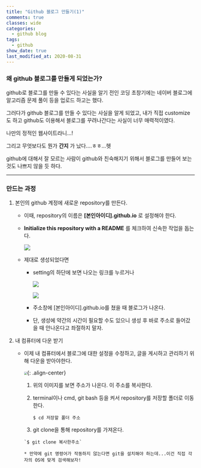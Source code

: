 ```yaml
---
title: "Github 블로그 만들기(1)"
comments: true
classes: wide
categories:
  - github blog
tags:
  - github
show_date: true
last_modified_at: 2020-08-31
---
```


### 왜 github 블로그를 만들게 되었는가?

github로 블로그를 만들 수 있다는 사실을 알기 전인 코딩 초창기에는 네이버 블로그에 알고리즘 문제 풀이 등을 업로드 하고는 했다.

그러다가 github 블로그를 만들 수 있다는 사실을 알게 되었고, 내가 직접 customize도 하고 github도 이용해서 블로그를 꾸려나간다는 사실이 너무 매력적이였다.

나만의  정적인 웹사이트라니...!

그리고 무엇보다도 뭔가 __간지__ 가 났다....ㅎㅎ...헷

github에 대해서 잘 모르는 사람이 github와 친숙해지기 위해서 블로그를 만들어 보는 것도 나쁘지 않을 듯 하다.

---

### 만드는 과정

1. 본인의 github 계정에 새로운 repository를 만든다.

   * 이때, repository의 이름은 __[본인아이디].github.io__ 로 설정해야 한다.

   * __Initialize this repository with a README__ 를 체크하여 신속한 작업을 돕는다.

     ![](http://drive.google.com/uc?export=view&id=1ArsOBLj74F_A_EbCGYeKIYx5I1JOqPCb)

   * 제대로 생성되었다면

     * setting의 하단에 보면 나오는 링크를 누르거나

       ![](http://drive.google.com/uc?export=view&id=1GT7Qhl36auScMTe_r3hVg8BZV-C-9rmG)

       ![](http://drive.google.com/uc?export=view&id=1PtB8plR1ch8blEsDz9NUCZza_Z8ccOKH)

     * 주소창에 [본인아이디].github.io를 쳤을 때 블로그가 나온다.

     * 단, 생성에 약간의 시간이 필요할 수도 있으니 생성 후 바로 주소로 들어갔을 때 안나온다고 좌절하지 말자.

2. 내 컴퓨터에 다운 받기

   * 이제 내 컴퓨터에서 블로그에 대한 설정을 수정하고, 글을 게시하고 관리하기 위해 다운을 받아야한다.

      <img src="http://drive.google.com/uc?export=view&id=1DwrAlrrQKwqrfDH1VXaW84vx8q52fif4" style="zoom:50%;" />{: .align-center}
     ​	
      1. 위의 이미지를 보면 주소가 나온다. 이 주소를 복사한다.

      2. terminal이나 cmd, git bash 등을 켜서 repository를 저장할 폴더로 이동한다.

         `$ cd 저장할 폴더 주소`

     	3. git clone을 통해 repository를 가져온다.

         `$ git clone 복사한주소`

         * 만약에 git 명령어가 작동하지 않는다면 git을 설치해야 하는데...이건 직접 각자의 OS에 맞게 검색해보자!
